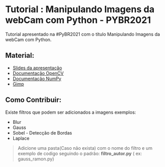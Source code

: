 # Tutorial :  Manipulando Imagens da webCam com Python - PYBR2021
Tutorial apresentado na #PyBR2021 com o título Manipulando Imagens da webCam com Python.

## Material:
- [Slides da apresentação](https://docs.google.com/presentation/d/1-CcxuixAQiUt9ZVRBr8O_0_M-QTT9ltNKgNAXdvfcac/edit?usp=sharing)
- [Documentação OpenCV](https://opencv.org/)
- [Documentação NumPy](https://numpy.org/)
- [Gimp](https://www.gimp.org/)

## Como Contribuir:
Existe filtros que podem ser adicionados a imagens exemplos:
- Blur 
- Gauss
- Sobel - Detecção de Bordas 
- Laplace
>Adicione uma pasta(Caso não exista) com o nome do filtro e um exemplo de codigo seguindo o padrão: **filtro_autor.py** ( ex: gauss_ramon.py)
